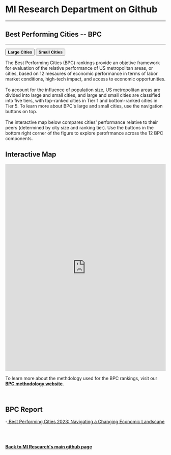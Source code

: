 <br><br>
<head>
 
<meta name="twitter:title" content="Best Performing Cities">

<meta property="og:title" content="Best Performing Cities">
<meta property="og:url" content="https://miresearch.github.io/Best-Performing-Cities/">

 </head>


<H1><b>MI Research Department on Github </b></H1>  <Hr>
<H2><b>Best Performing Cities -- BPC</b></H2>  <Hr>

  <a href="https://miresearch.github.io/BPC-Large/" target="_blank"><button class="button button2"><b>Large Cities</b></button></a> 
  <a href="https://miresearch.github.io/BPC-Small/" target="_blank"><button class="button button2"><b>Small Cities</b></button></a> 
 
The Best Performing Cities (BPC) rankings provide an objetive framework for evaluation of the relative performance of US metropolitan areas, or cities, based on 12 mesaures of economic performance in terms of labor market conditions, high-tech impact, and access to economic opportunities. <br>
 <br>
To account for the influence of population size, US metropolitan areas are divided into large and small cities, and large and small cities are classified into five tiers, with top-ranked cities in Tier 1 and bottom-ranked cities in Tier 5. To learn more about BPC's large and small cities, use the navigation buttons on top. <br>
<br>
The interactive map below compares cities' performance relative to their peers (determined by city size and ranking tier). Use the buttons in the bottom right corner of the figure to explore perofrmance across the 12 BPC components.

<H2>Interactive Map</H2> 
 
 <iframe src="https://public.tableau.com/views/BPC_Tool2023_16813128784530/Dash-Emp?:showVizHome=no&:embed=true"  width="100%" height="650" frameborder="0"></iframe>
  <Br>
 
    
To learn more about the methdology used for the BPC rankings, visit our <a href="https://miresearch.github.io/BPC-methodology/" target="_blank"><b> BPC methodology website</b></a>.
  
 <Br>

<H2>BPC Report </H2>
-<a href="https://https://milkeninstitute.org/research-department" target="_blank"> Best Performing Cities 2023: Navigating a Changing Economic Landscape </a> <br>

<Br><Br>
  
<a href=" https://miresearch.github.io/About/" target="_blank"> <b>Back to MI Research's main github page</b>  </a>
<br>
<br>
<Bh>  
<br>
<br>
<Bh>



